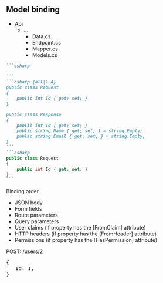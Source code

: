 <h2>Model binding</h2>

<div class="endpoint-structure mt-4">
  <ul class="files">
    <li class="view-transition-files">
      <span><ProjectIcon />Api</span>
      <ul>
        <li>
          <span><FolderIcon />...</span>
            <ul>
              <li data-id="data"><span><CsharpIcon />Data.cs</span></li>
              <li data-id="endpoint"><span><CsharpIcon />Endpoint.cs</span></li>
              <li data-id="mapper"><span><CsharpIcon />Mapper.cs</span></li>
              <li data-id="models" v-mark.circle="{ at: 1, color: 'orange', iterations: 1, animationDuration: 350 }"><span><CsharpIcon />Models.cs</span></li>
            </ul>
        </li>
      </ul>
    </li>
  </ul>

<div class="view-transition-models">

````md magic-move { at: 1, maxHeight: '450px' }
```csharp
‎
```
```csharp {all|1-4}
public class Request
{
    public int Id { get; set; }
}

public class Response
{
    public int Id { get; set; }
    public string Name { get; set; } = string.Empty;
    public string Email { get; set; } = string.Empty;
}
```
```csharp
public class Request
{
    public int Id { get; set; }
}
```
````
</div>

<div class="fixed left-[283px] top-[170px] font-serif text-gray-300">
  <div v-click="3" class="mt-8 ml-2">
    <p>Binding order</p>
    <ul class="text-xs font-light text-gray-400">
      <li v-mark.blue.box="9">JSON body</li>
      <li>Form fields</li>
      <li v-mark.yellow.box="8">Route parameters</li>
      <li>Query parameters</li>
      <li>User claims <span class="font-thin text-gray-500">(if property has the <span class="font-light">[FromClaim]</span> attribute)</span></li>
      <li>HTTP headers <span class="font-thin text-gray-500">(if property has the <span class="font-light">[FromHeader]</span> attribute)</span></li>
      <li>Permissions <span class="font-thin text-gray-500">(if property has the <span class="font-light">[HasPermission]</span> attribute)</span></li>
    </ul>
  </div>
  </div>


  <v-drag pos="694,182,113,_">
    <div v-click="8" class="floating-label font-mono text-left" data-id="request-dto">
      <p class="text-yellow-400">POST:&nbsp;/users/2</p>
    </div>
  </v-drag>

  <v-drag pos="696,225,112,_">
    <div v-click="8" class="floating-label text-left" data-id="request-dto">
      <pre class="leading-4 text-xs">
<span v-click="9" class="text-[#60A5FA]">{</span>
<span v-click="9" class="text-[#60A5FA]">   Id: 1,</span>
<span v-click="9" class="text-[#60A5FA]">}</span>
      </pre>
    </div>
  </v-drag>

  <FancyArrow v-click="10" x1="690" y1="220" x2="420" y2="310" color="yellow" arc="-0.05" head-size="15" width="1" class="z-100" />

  <FancyArrow v-click="[4,5]" x1="240" y1="253" x2="280" y2="253" color="orange" arc="-0.05" head-size="15" width="1" headSize="15" class="z-100" />
  <FancyArrow v-click="[5,6]" x1="240" y1="284" x2="280" y2="284" color="orange" arc="-0.05" head-size="15" width="1" headSize="15" class="z-100" />
  <FancyArrow v-click="[6,7]" x1="240" y1="315" x2="280" y2="315" color="orange" arc="-0.05" head-size="15" width="1" headSize="15" class="z-100" />
</div>

<!--
So, our endpoint is going to be supplied with a fully populated request DTO, with the property values having been automatically bound from the incoming request.

Focusing on our `Models.cs` file [click], this will typically contain both our `Request` and `Response` objects.

We'll focus on the `Request` object in particular [click], as the `Response` is just a stock-standard DTO &mdash; we're just newing that up and returning it in our handler.

The exact order of sources that can populate these properties are as can be seen here. [click]

As a request moves through the list of binding sources [click] [click] [click] [click], we essentially take the value from the last in the list that matches &mdash; with a slight catch for the last three in that they need explicit attributes on the property before we can bind from that source.

As a simple example, given a POST request to `users/2` [click], with a body that specifies a _different_ `Id`, [click] we'll use the value from the route parameter [click] instead of that from the JSON body.
-->
